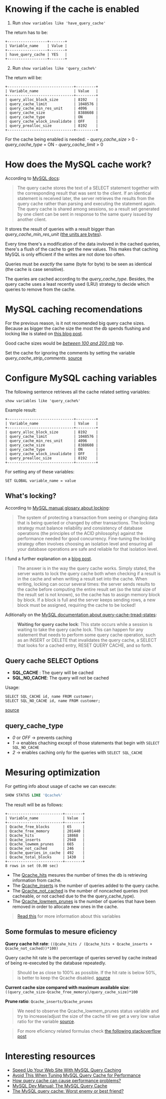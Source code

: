 # Knowing if the cache is enabled

1. Run `show variables like 'have_query_cache'`

The return has to be:

```
+------------------+-------+
| Variable_name    | Value |
+------------------+-------+
| have_query_cache | YES   |
+------------------+-------+
```

2. Run `show variables like 'query_cache%'`

The return will be:

```
+------------------------------+---------+
| Variable_name                | Value   |
+------------------------------+---------+
| query_alloc_block_size       | 8192    |
| query_cache_limit            | 1048576 |
| query_cache_min_res_unit     | 4096    |
| query_cache_size             | 8388608 |
| query_cache_type             | ON      |
| query_cache_wlock_invalidate | OFF     |
| query_prealloc_size          | 8192    |
+------------------------------+---------+
```
For the cache being enabled is needed:
	- *query_cache_size* > 0
	- *query_cache_type* = ON
	- *query_cache_limit* > 0

# How does the MySQL cache work?

According to [MySQL docs](http://dev.mysql.com/doc/refman/5.7/en/query-cache.html):

> The query cache stores the text of a SELECT statement together with the corresponding result
that was sent to the client. If an identical statement is received later, the server retrieves
the results from the query cache rather than parsing and executing the statement again.
The query cache is shared among sessions, so a result set generated by one client can be
sent in response to the same query issued by another client.

It stores the result of queries with a result bigger than *query_cache_min_res_unit* ([the units are bytes](http://stackoverflow.com/questions/2226997/query-cache-min-res-unit-what-is-it-and-what-does-it-do/2227050#2227050)).

Every time there's a modification of the data invloved in the cached queries, there's a flush of the cache to get the new values.
This makes that caching MySQL is only efficient if the writes are not done too often.

Queries must be *exactly* the same (byte for byte) to be seen as identical (the cache is case sensitive).

The queries are cached according to the *query_cache_type*. Besides, the query cache uses a least recently used (LRU)
strategy to decide which queries to remove from the cache.


# MySQL caching recomendations

For the previous reason, is it not recomended big query cache sizes. Because as bigger the cache size the most the db spends flushing
and locking like is stated on [this blog post](https://www.percona.com/blog/2007/03/23/beware-large-query_cache-sizes/).

Good cache sizes would be *[between 100 and 200 mb](https://haydenjames.io/mysql-query-cache-size-performance/)* top.

Set the cache for ignoring the comments by setting the variable
*query_cache_strip_comments*. [source](https://www.percona.com/doc/percona-server/5.6/performance/query_cache_enhance.html#system-variables)

# Configure MySQL caching variables

The following sentence retrieves all the cache related setting variables:

`show variables like 'query_cache%'`

Example result:

```
+------------------------------+---------+
| Variable_name                | Value   |
+------------------------------+---------+
| query_alloc_block_size       | 8192    |
| query_cache_limit            | 1048576 |
| query_cache_min_res_unit     | 4096    |
| query_cache_size             | 8388608 |
| query_cache_type             | ON      |
| query_cache_wlock_invalidate | OFF     |
| query_prealloc_size          | 8192    |
+------------------------------+---------+
```

For setting any of these variables:

`SET GLOBAL variable_name = value`


## What's locking?

According to [MySQL manual glosary about locking](http://dev.mysql.com/doc/refman/5.7/en/glossary.html#glos_locking):

> The system of protecting a transaction from seeing or changing data that is being queried or changed by other transactions.
The locking strategy must balance reliability and consistency of database operations (the principles of the ACID philosophy)
against the performance needed for good concurrency. Fine-tuning the locking strategy often involves choosing an isolation
level and ensuring all your database operations are safe and reliable for that isolation level.

I fund a further explanation on a [blog post](https://www.percona.com/blog/2012/09/05/write-contentions-on-the-query-cache/).

> The answer is in the way the query cache works. Simply stated, the server wants to lock
the query cache both when checking if a result is in the cache and when writing a result
set into the cache. When writing, locking can occur several times: the server sends results
to the cache before computing the entire result set (so the total size of the result set is
not known), so the cache has to assign memory block by block. If a block is full and the
server keeps sending rows, a new block must be assigned, requiring the cache to be locked!

Aditionally on the [MySQL documentation about query-cache-tread-states](https://dev.mysql.com/doc/refman/5.5/en/query-cache-thread-states.html):

> **Waiting for query cache lock**:
> This state occurs while a session is waiting to take the query cache lock. This can happen for any statement that needs to perform some query cache operation, such as an INSERT or DELETE that invalidates the query cache, a SELECT that looks for a cached entry, RESET QUERY CACHE, and so forth.

## Query cache SELECT Options

* **SQL_CACHE** : The query will be cached
* **SQL_NO_CACHE**: The query will not be cached

Usage:
```
SELECT SQL_CACHE id, name FROM customer;
SELECT SQL_NO_CACHE id, name FROM customer;
```
[source](http://dev.mysql.com/doc/refman/5.7/en/query-cache-in-select.html)

## query_cache_type
* *0* or *OFF* → prevents caching
* *1* → enables chaching except of those statements that begin with `SELECT SQL_NO_CACHE`
* *2* → enables caching only for the queries with `SELECT SQL_CACHE`

# Mesuring optimization

For getting info about usage of cache we can execute:

```sql
SHOW STATUS LIKE 'Qcache%'
```

The result will be as follows:

```
+-------------------------+--------+
| Variable_name           | Value  |
+-------------------------+--------+
| Qcache_free_blocks      | 65     |
| Qcache_free_memory      | 201440 |
| Qcache_hits             | 18868  |
| Qcache_inserts          | 2940   |
| Qcache_lowmem_prunes    | 665    |
| Qcache_not_cached       | 246    |
| Qcache_queries_in_cache | 492    |
| Qcache_total_blocks     | 1430   |
+-------------------------+--------+
8 rows in set (0.00 sec)
```

* The [Qcache_hits](http://dev.mysql.com/doc/refman/5.7/en/server-status-variables.html#statvar_Qcache_hits)
mesures the number of times the db is retrieving information from cache.
* The [Qcache_inserts](http://dev.mysql.com/doc/refman/5.7/en/server-status-variables.html#statvar_Qcache_inserts) is
the number of queries added to the query cache.
* The [Qcache_not_cached](http://dev.mysql.com/doc/refman/5.7/en/server-status-variables.html#statvar_Qcache_not_cached)
is the number of noncached queries (not cacheable, or not cached due to the
the query_cache_type).
* The [Qcache_lowmem_prunes](http://dev.mysql.com/doc/refman/5.7/en/server-status-variables.html#statvar_Qcache_lowmem_prunes)
is the number of queries that have been removed in order to allocate new ones in
the cache.

> [Read this](http://dev.mysql.com/doc/refman/5.7/en/server-status-variables.html#statvar_Qcache_free_blocks)
for more information about this variables

## Some formulas to mesure eficiency

**Query cache hit rate**: `((Qcahe_hits / (Qcache_hits + Qcache_inserts + Qcache_not_cached))*100)`

Query cache hit rate is the percentage of queries served by cache instead of
being re-executed by the database repeatedly.

> Should be as close to 100% as possible. If the hit rate is below 50%, is better
to keep the Qcache disabled. [source](https://haydenjames.io/mysql-query-cache-size-performance/)

**Current cache size compared with maximum available size**: `((query_cache_size-Qcache_free_memory)/query_cache_size)*100`

**Prune ratio**: `Qcache_inserts/Qcache_prunes`

> We need to observe the Qcache_lowmem_prunes  status variable and try to
increase/adjust the size of the cache till we get a very low value ratio for the
variable [source](https://www.percona.com/blog/2015/01/02/the-mysql-query-cache-how-it-works-and-workload-impacts-both-good-and-bad/).

> For more eficiency related formulas check [the following stackoverflow post](http://dba.stackexchange.com/a/7345)

# Interesting resources

* [Speed Up Your Web Site With MySQL Query Caching](http://www.howtogeek.com/howto/programming/speed-up-your-web-site-with-mysql-query-caching/)
* [Avoid This When Tuning MySQL Query Cache for Performance](https://haydenjames.io/mysql-query-cache-size-performance/)
* [How query cache can cause performance problems?](https://web.archive.org/web/20160129162137/http://www.psce.com/blog/kb/how-query-cache-can-cause-performance-problems/)
* [MySQL Dev Manual: The MySQL Query Cache](http://dev.mysql.com/doc/refman/5.7/en/query-cache.html)
* [The MySQL query cache: Worst enemy or best friend?](https://www.percona.com/blog/2015/08/07/mysql-query-cache-worst-enemy-best-friend/)